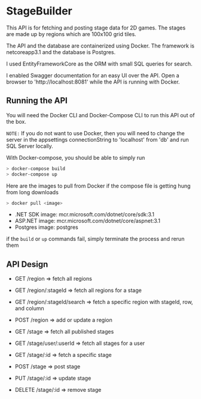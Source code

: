# StageBuilder

This API is for fetching and posting stage data for 2D games.
The stages are made up by regions which are 100x100 grid tiles.

The API and the database are containerized using Docker.
The framework is netcoreapp3.1 and the database is Postgres.

I used EntityFrameworkCore as the ORM with small SQL queries for search.

I enabled Swagger documentation for an easy UI over the API.
Open a browser to 'http://localhost:8081' while the API is running with Docker.

## Running the API

You will need the Docker CLI and Docker-Compose CLI to run this API out of the box.

`NOTE:` If you do not want to use Docker, then you will need to change the server in the 
appsettings connectionString to 'localhost' from 'db' and run SQL Server locally.

With Docker-compose, you should be able to simply run

```bash
> docker-compose build
> docker-compose up
```

Here are the images to pull from Docker if the compose file is getting hung from long downloads
```bash
> docker pull <image>
```

* .NET SDK image: mcr.microsoft.com/dotnet/core/sdk:3.1
* ASP.NET image: mcr.microsoft.com/dotnet/core/aspnet:3.1
* Postgres image: postgres

if the `build` or `up` commands fail, simply terminate the process and rerun them

## API Design

* GET    /region                  => fetch all regions
* GET    /region/:stageId         => fetch all regions for a stage
* GET    /region/:stageId/search  => fetch a specific region with stageId, row, and column
* POST   /region                  => add or update a region

* GET    /stage                   => fetch all published stages
* GET    /stage/user/:userId      => fetch all stages for a user
* GET    /stage/:id               => fetch a specific stage
* POST   /stage                   => post stage
* PUT    /stage/:id               => update stage
* DELETE /stage/:id               => remove stage
